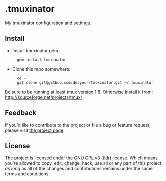 .tmuxinator
==========

My tmuxinator configuration and settings.

Install
-------

* Install tmuxinator gem

        gem install tmuxinator

* Clone this repo somewhere:

        cd ~
        git clone git@github.com:desyncr/tmuxinator.git ~/.tmuxinator

Be sure to be running at least tmux version 1.8. Otherwise install it from: http://sourceforge.net/projects/tmux/

## Feedback

If you'd like to contribute to the project or file a bug or feature request, please visit [the project page][1].

## License

The project is licensed under the [GNU GPL v3][2] ([tldr][3]) license. Which means you're allowed to copy, edit, change, hack, use all or any part of this project *as long* as all of the changes and contributions remains under the same terms and conditions.

  [1]: https://github.com/desyncr/tmuxinator/
  [2]: http://www.gnu.org/licenses/gpl.html
  [3]: http://www.tldrlegal.com/license/gnu-general-public-license-v3-(gpl-3)
  
